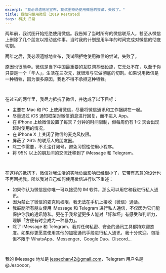 ```yaml
---
excerpt: "我必须遗憾地宣布，我试图拒绝使用微信的尝试，失败了。"
title: 我如何使用微信（2019 Restated）
tags: 科技 日常
---
```


两年前，我试图开始拒绝使用微信。我告知了当时所有的微信联系人，甚至从微信上删除了几个朋友以推动这件事。当时我的计划是用半年的时间完成对微信的彻底切割。

两年之后，我必须遗憾地宣布，我试图拒绝使用微信的尝试，失败了。

原因也很简单。微信是当下中国最重要的互联网基础设施，它无处不在，以至于你只要是一个「华人」，生活在三次元，就很难与它做彻底的切割。如果说用微信是一种牺牲，因为很多原因，我也不得不承担这种牺牲。

<br>

在过去的两年里，我尽力抵抗了微信，并达成了以下目标：

- 主要在 Mac 和 PC 上使用微信，尽量将微信通讯和工作捆绑在一起。
- 尽量通过 iOS 通知框架对微信消息进行回复，而不进入 App。
- 在 iPhone 上给微信设置了每天 7 分钟的时间限制，但每周仍有 1-2 天会出现超时使用的情况。
- 在 iPhone X 上关闭了微信的麦克风权限。
- 屏蔽了 26% 的联系人的朋友圈。
- 除工作需要，不关注订阅号，避免习惯性使用小程序。
- 将 95% 以上的朋友间的交流迁移到了 iMessage 和 Telegram。

<br>

在这样的抵抗下，微信对我生活的实际负面影响已经很小了，它带有恶意的设计也不再困扰我。所以我对自己如何使用微信进行以下重述：

- 如果你认为微信是你唯一可以接受的 IM 软件，那么可以用它和我进行私人通讯。
- 因为禁止了微信的麦克风权限，我无法在手机上接收（微信）通话。
- 我鼓励所有朋友使用 iMessage 和 Telegram 进行私人通信，不仅因为它们能保护你我的通讯隐私。更在于我希望更多人能对「好和坏」有感受和判断力，理解「方便有时会成为一种暴力」。
- 除了 iMessage 和 Telegram，我对任何私密、安全的通讯工具都持欢迎态度。如果你更愿意使用其他的加密通讯手段进行私人通讯，我十分欢迎。包括但不限于 WhatsApp、Messenger、Google Duo、Discord…

<br>

我的 iMessage 地址是 jessechan42@gmail.com，Telegram 用户名是 @Jesoooor。